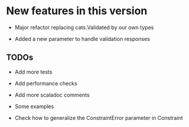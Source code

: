 New features in this version
============================

- Major refactor replacing cats.Validated by our own types

- Added a new parameter to handle validation responses

 TODOs
------

- Add more tests

- Add performance checks

- Add more scaladoc comments

- Some examples

- Check how to generalize the ConstraintError parameter in Constraint
 